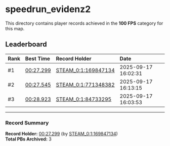 # speedrun_evidenz2

This directory contains player records achieved in the **100 FPS** category for this map.

## Leaderboard

| Rank | Best Time | Record Holder | Date                |
| :--- | :-------- | :------------ | :------------------ |
| #1   | [00:27.299](./00027299_STEAM_0_1_169847134_20250917-160231.zip) | [STEAM_0:1:169847134](https://speedrun16.com/profile/STEAM_0:1:169847134)   | 2025-09-17 16:02:31 |
| #2   | [00:27.545](./00027545_STEAM_0_1_771348382_20250917-161315.zip) | [STEAM_0:1:771348382](https://speedrun16.com/profile/STEAM_0:1:771348382)   | 2025-09-17 16:13:15 |
| #3   | [00:28.923](./00028923_STEAM_0_1_84733295_20250917-160353.zip) | [STEAM_0:1:84733295](https://speedrun16.com/profile/STEAM_0:1:84733295)   | 2025-09-17 16:03:53 |

---

### Record Summary
**Record Holder:** [00:27.299](./00027299_STEAM_0_1_169847134_20250917-160231.zip) (by [STEAM_0:1:169847134](https://speedrun16.com/profile/STEAM_0:1:169847134))  
**Total PBs Archived:** 3